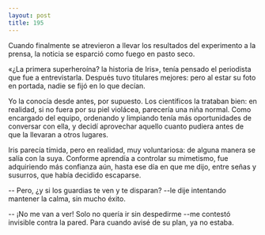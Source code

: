 ```yaml
---
layout: post
title: 195
---
```


Cuando finalmente se atrevieron a llevar los resultados del experimento a la prensa, la noticia se esparció como fuego en pasto seco.

«¿La primera superheroína? la historia de Iris», tenía pensado el periodista que fue a entrevistarla. Después tuvo titulares mejores: pero al estar su foto en portada, nadie se fijó en lo que decían.

Yo la conocía desde antes, por supuesto. Los científicos la trataban bien: en realidad, si no fuera por su piel violácea, parecería una niña normal. Como encargado del equipo, ordenando y limpiando tenía más oportunidades de conversar con ella, y decidí aprovechar aquello cuanto pudiera antes de que la llevaran a otros lugares.

Iris parecía tímida, pero en realidad, muy voluntariosa: de alguna manera se salía con la suya. Conforme aprendía a controlar su mimetismo, fue adquiriendo más confianza aún, hasta ese día en que me dijo, entre señas y susurros, que había decidido escaparse. 

-- Pero, ¿y si los guardias te ven y te disparan? --le dije intentando mantener la calma, sin mucho éxito.

-- ¡No me van a ver! Solo no quería ir sin despedirme --me contestó invisible contra la pared. Para cuando avisé de su plan, ya no estaba.
